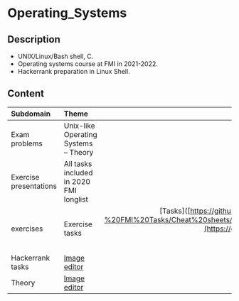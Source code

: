 # Operating_Systems

## Description
- UNIX/Linux/Bash shell, C.
- Operating systems course at FMI in 2021-2022.
- Hackerrank preparation in Linux Shell.

## Content
<div align="center">

Subdomain|Theme|Link
:-|:-|-:
Exam problems|Unix-like Operating Systems – Theory|[**Theory (main)**](https://github.com/andy489/Linux_Shell/blob/master/2%20–%20Theory/OS%20Theory%20(main).pdf)<br>[Theory (additional)](https://github.com/andy489/Linux_Shell/blob/master/2%20–%20Theory/OS%202018-03-21%20L.pdf)<br>[The Little Book of Semaphores](https://github.com/andy489/Linux_Shell/blob/master/2%20–%20Theory/Little%20Book%20Of%20Semaphores.pdf)
Exercise presentations|All tasks included in 2020 FMI longlist|[Longlist 2020](https://github.com/andy489/Linux_Shell/blob/master/1%20–%20FMI%20Tasks/OS%20Tasks%20Longlist%20'20.pdf)
exercises|Exercise tasks|[Tasks]([https://github.com/andy489/Linux_Shell/blob/master/1%20–%20FMI%20Tasks/Cheat%20sheets/Bash%20Redirections%20Cheat%20Sheet.pdf](https://github.com/avelin/fmi-os/tree/master/exercises)<br>[vi Reference Card](https://github.com/andy489/Linux_Shell/blob/master/1%20–%20FMI%20Tasks/Cheat%20sheets/Vi%20Reference%20Card.pdf)<br>[Makefile](https://github.com/andy489/Linux_Shell/blob/master/FMI%20Tasks/C/Makefile)
Hackerrank tasks|[Image editor](https://github.com/andy489/Linux_Shell/blob/master/3%20–%20Project/Image%20editor/Image%20editor.pdf)|[crop [ipoint median_faces rect_faces].sh](https://github.com/andy489/Linux_Shell/blob/master/3%20–%20Project/Image%20editor/crop.sh)<br>[crop_all.sh](https://github.com/andy489/Linux_Shell/blob/master/3%20–%20Project/Image%20editor/crop_all.sh)
Theory|[Image editor](https://github.com/andy489/Linux_Shell/blob/master/3%20–%20Project/Image%20editor/Image%20editor.pdf)|[crop [ipoint median_faces rect_faces].sh](https://github.com/andy489/Linux_Shell/blob/master/3%20–%20Project/Image%20editor/crop.sh)<br>[crop_all.sh](https://github.com/andy489/Linux_Shell/blob/master/3%20–%20Project/Image%20editor/crop_all.sh)

  
</div>
